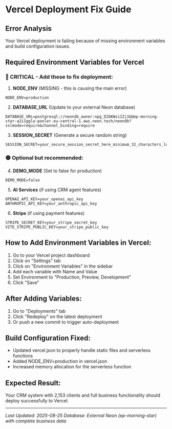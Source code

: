 # Vercel Deployment Fix Guide

## Error Analysis
Your Vercel deployment is failing because of missing environment variables and build configuration issues.

## Required Environment Variables for Vercel

### 🔴 CRITICAL - Add these to fix deployment:

1. **NODE_ENV** (MISSING - this is causing the main error)
```
NODE_ENV=production
```

2. **DATABASE_URL** (Update to your external Neon database)
```
DATABASE_URL=postgresql://neondb_owner:npg_D2bKWziIZj1G@ep-morning-star-a2i1gglu-pooler.eu-central-1.aws.neon.tech/neondb?sslmode=require&channel_binding=require
```

3. **SESSION_SECRET** (Generate a secure random string)
```
SESSION_SECRET=your_secure_session_secret_here_minimum_32_characters_long
```

### 🟡 Optional but recommended:

4. **DEMO_MODE** (Set to false for production)
```
DEMO_MODE=false
```

5. **AI Services** (if using CRM agent features)
```
OPENAI_API_KEY=your_openai_api_key
ANTHROPIC_API_KEY=your_anthropic_api_key
```

6. **Stripe** (if using payment features)
```
STRIPE_SECRET_KEY=your_stripe_secret_key
VITE_STRIPE_PUBLIC_KEY=your_stripe_public_key
```

## How to Add Environment Variables in Vercel:

1. Go to your Vercel project dashboard
2. Click on "Settings" tab
3. Click on "Environment Variables" in the sidebar
4. Add each variable with Name and Value
5. Set Environment to "Production, Preview, Development"
6. Click "Save"

## After Adding Variables:

1. Go to "Deployments" tab
2. Click "Redeploy" on the latest deployment
3. Or push a new commit to trigger auto-deployment

## Build Configuration Fixed:
- Updated vercel.json to properly handle static files and serverless functions
- Added NODE_ENV=production in vercel.json
- Increased memory allocation for the serverless function

## Expected Result:
Your CRM system with 2,153 clients and full business functionality should deploy successfully to Vercel.

---
*Last Updated: 2025-08-25*
*Database: External Neon (ep-morning-star) with complete business data*